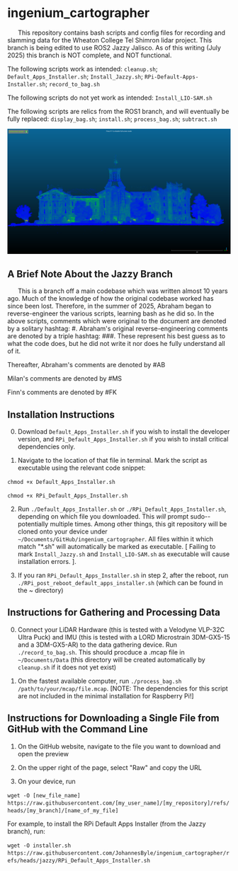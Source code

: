 # ingenium_cartographer

&nbsp; &nbsp; &nbsp; This repository contains bash scripts and config files for recording and slamming data for the Wheaton College Tel Shimron lidar project. This branch is being edited to use ROS2 Jazzy Jalisco. As of this writing (July 2025) this branch is NOT complete, and NOT functional.

The following scripts work as intended: `cleanup.sh`; `Default_Apps_Installer.sh`; `Install_Jazzy.sh`; `RPi-Default-Apps-Installer.sh`; `record_to_bag.sh`

The following scripts do not yet work as intended:
`Install_LIO-SAM.sh`

The following scripts are relics from the ROS1 branch, and will eventually be fully replaced: `display_bag.sh`; `install.sh`; `process_bag.sh`; `subtract.sh`

![Screenshot](blanchard.png)

## A Brief Note About the Jazzy Branch

&nbsp; &nbsp; &nbsp; This is a branch off a main codebase which was written almost 10 years ago. Much of the knowledge of how the original codebase worked has since been lost. Therefore, in the summer of 2025, Abraham began to reverse-engineer the various scripts, learning bash as he did so. In the above scripts, comments which were original to the document are denoted by a solitary hashtag: #.
Abraham's original reverse-engineering comments are denoted by a triple hashtag: ###. These represent his best guess as to what the code does, but he did not write it nor does he fully understand all of it.

Thereafter, Abraham's comments are denoted by #AB

Milan's comments are denoted by #MS

Finn's comments are denoted by #FK

## Installation Instructions

0. Download `Default_Apps_Installer.sh` if you wish to install the developer version, and `RPi_Default_Apps_Installer.sh` if you wish to install critical dependencies only.

1. Navigate to the location of that file in terminal. Mark the script as executable using the relevant code snippet:

`chmod +x Default_Apps_Installer.sh`

`chmod +x RPi_Default_Apps_Installer.sh`

2. Run `./Default_Apps_Installer.sh` or `./RPi_Default_Apps_Installer.sh`, depending on which file you downloaded. This *will* prompt sudo--potentially multiple times. Among other things, this git repository will be cloned onto your device under `~/Documents/GitHub/ingenium_cartographer`. All files within it which match "\*.sh" will automatically be marked as executable. [ Failing to mark `Install_Jazzy.sh` and `Install_LIO-SAM.sh` as executable will cause installation errors. ].

3. If you ran `RPi_Default_Apps_Installer.sh` in step 2, after the reboot, run `./RPi_post_reboot_default_apps_installer.sh` (which can be found in the ~ directory)

## Instructions for Gathering and Processing Data

0. Connect your LiDAR Hardware (this is tested with a Velodyne VLP-32C Ultra Puck) and IMU (this is tested with a LORD Microstrain 3DM-GX5-15 and a 3DM-GX5-AR) to the data gathering device. Run `./record_to_bag.sh`. This should procduce a .mcap file in `~/Documents/Data` (this directory will be created automatically by `cleanup.sh` if it does not yet exist)

1. On the fastest available computer, run `./process_bag.sh /path/to/your/mcap/file.mcap`. [NOTE: The dependencies for this script are not included in the minimal installation for Raspberry Pi!]



## Instructions for Downloading a Single File from GitHub with the Command Line

1. On the GitHub website, navigate to the file you want to download and open the preview

2. On the upper right of the page, select "Raw" and copy the URL

3. On your device, run

`wget -O [new_file_name] https://raw.githubusercontent.com/[my_user_name]/[my_repository]/refs/heads/[my_branch]/[name_of_my_file]`

For example, to install the RPi Default Apps Installer (from the Jazzy branch), run:

`wget -O installer.sh https://raw.githubusercontent.com/JohannesByle/ingenium_cartographer/refs/heads/jazzy/RPi_Default_Apps_Installer.sh`
